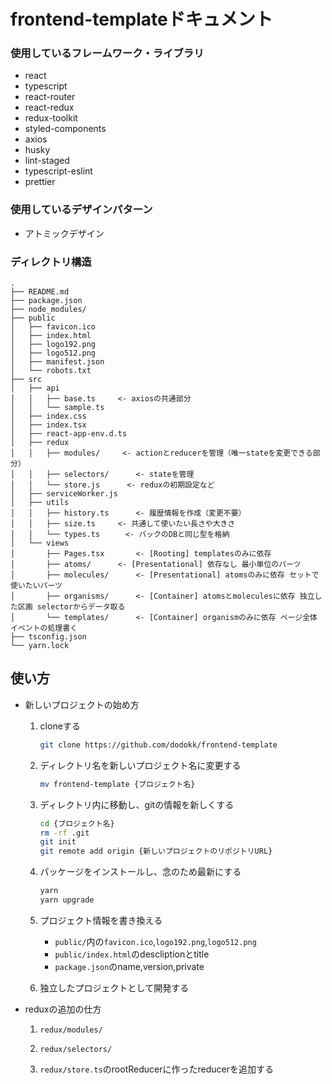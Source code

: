 # frontend-templateドキュメント

### 使用しているフレームワーク・ライブラリ

- react
- typescript
- react-router
- react-redux
- redux-toolkit
- styled-components
- axios
- husky
- lint-staged
- typescript-eslint
- prettier

### 使用しているデザインパターン

- アトミックデザイン

### ディレクトリ構造

```
.
├── README.md
├── package.json
├── node_modules/
├── public
│   ├── favicon.ico
│   ├── index.html
│   ├── logo192.png
│   ├── logo512.png
│   ├── manifest.json
│   └── robots.txt
├── src
│   ├── api
│   │   ├── base.ts     <- axiosの共通部分
│   │   └── sample.ts
│   ├── index.css
│   ├── index.tsx
│   ├── react-app-env.d.ts
│   ├── redux
│   │   ├── modules/     <- actionとreducerを管理（唯一stateを変更できる部分）
│   │   ├── selectors/      <- stateを管理
│   │   └── store.js      <- reduxの初期設定など
│   ├── serviceWorker.js
│   ├── utils
│   │   ├── history.ts      <- 履歴情報を作成（変更不要）
│   │   ├── size.ts     <- 共通して使いたい長さや大きさ
│   │   └── types.ts　    <- バックのDBと同じ型を格納
│   └── views
│       ├── Pages.tsx       <- [Rooting] templatesのみに依存
│       ├── atoms/      <- [Presentational] 依存なし 最小単位のパーツ
│       ├── molecules/      <- [Presentational] atomsのみに依存 セットで使いたいパーツ
│       ├── organisms/      <- [Container] atomsとmoleculesに依存 独立した区画 selectorからデータ取る
│       └── templates/      <- [Container] organismのみに依存 ページ全体 イベントの処理書く
├── tsconfig.json
└── yarn.lock
```


## 使い方

- 新しいプロジェクトの始め方

    1. cloneする
        ```bash
        git clone https://github.com/dodokk/frontend-template
        ```

    1. ディレクトリ名を新しいプロジェクト名に変更する
        ```bash
        mv frontend-template {プロジェクト名}
        ```

    1. ディレクトリ内に移動し、gitの情報を新しくする
        ```bash
        cd {プロジェクト名}
        rm -rf .git
        git init
        git remote add origin {新しいプロジェクトのリポジトリURL}
        ```

    1. パッケージをインストールし、念のため最新にする
        ```bash
        yarn
        yarn upgrade
        ```

    1. プロジェクト情報を書き換える

        - `public/`内の`favicon.ico`,`logo192.png`,`logo512.png`
        - `public/index.html`のdescliptionとtitle
        - `package.json`のname,version,private

    1. 独立したプロジェクトとして開発する

- reduxの追加の仕方

    1. `redux/modules/`
    
    1. `redux/selectors/`
    
    1. `redux/store.ts`のrootReducerに作ったreducerを追加する
